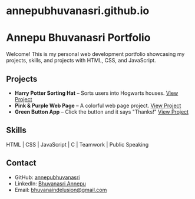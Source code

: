 # annepubhuvanasri.github.io
# Annepu Bhuvanasri Portfolio
Welcome! This is my personal web development portfolio showcasing my projects, skills, and projects with HTML, CSS, and JavaScript.

## Projects

- **Harry Potter Sorting Hat** – Sorts users into Hogwarts houses. [View Project](https://annepubhuvanasri.github.io/Hogwarts-Sorting-Hat/)
- **Pink & Purple Web Page** – A colorful web page project. [View Project](https://annepubhuvanasri.github.io/new-web-page/)
- **Green Button App** – Click the button and it says "Thanks!" [View Project](https://annepubhuvanasri.github.io/first-html-project/)

## Skills
HTML | CSS | JavaScript | C | Teamwork | Public Speaking

## Contact
- GitHub: [annepubhuvanasri](https://github.com/annepubhuvanasri)
- LinkedIn: [Bhuvanasri Annepu](https://www.linkedin.com/in/bhuvanasri-annepu/)
- Email: bhuvanaindelusion@gmail.com
